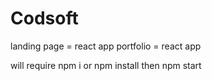 # Codsoft
landing page = react app
portfolio = react app

will require npm i or npm install
then npm start
